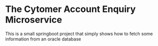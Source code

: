 # The Cytomer Account Enquiry Microservice
This is a small springboot project that simply shows how to fetch some information from an oracle database
